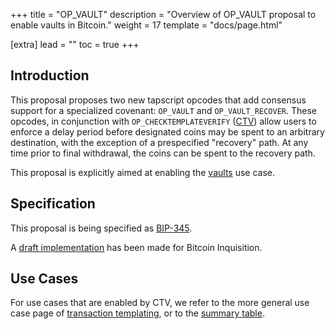+++
title = "OP_VAULT"
description = "Overview of OP_VAULT proposal to enable vaults in Bitcoin."
weight = 17
template = "docs/page.html"

[extra]
lead = ""
toc = true
+++


## Introduction

This proposal proposes two new tapscript opcodes that add consensus support for a specialized
covenant: `OP_VAULT` and `OP_VAULT_RECOVER`. These opcodes, in conjunction with
`OP_CHECKTEMPLATEVERIFY` ([CTV](/proposals/ctv)) allow users to enforce a delay period before
designated coins may be spent to an arbitrary destination, with the exception of a prespecified
"recovery" path. At any time prior to final withdrawal, the coins can be spent to the recovery path.

This proposal is explicitly aimed at enabling the [vaults](/use-cases/vaults) use case.


## Specification

This proposal is being specified as
[BIP-345](https://github.com/bitcoin/bips/pull/1421).

A [draft implementation](https://github.com/bitcoin-inquisition/bitcoin/pull/21) has been made for
Bitcoin Inquisition.


## Use Cases

For use cases that are enabled by CTV, we refer to the more general use case page of [transaction
templating](/use-cases/tx-templating), or to the [summary table](/overview/summary).

